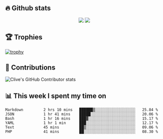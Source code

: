 ## &#128293; Github stats

<!-- GitHub Readme Streak Stats - https://github.com/DenverCoder1/github-readme-streak-stats -->
<p align="center">

<picture>
  <source 
    srcset="https://github-readme-stats.vercel.app/api?username=clivewalkden&count_private=true&show_icons=true&theme=darcula"
    media="(prefers-color-scheme: dark)"
  />
  <source
    srcset="https://github-readme-stats.vercel.app/api?username=clivewalkden&count_private=true&show_icons=true&theme=calm"
    media="(prefers-color-scheme: light), (prefers-color-scheme: no-preference)"
  />
  <img src="https://github-readme-stats.vercel.app/api?username=clivewalkden&count_private=true&show_icons=true&theme=darcula" />
</picture>

<a href="https://git.io/streak-stats" target="_blank">
  <img src="http://github-readme-streak-stats.herokuapp.com?user=clivewalkden&theme=darcula&date_format=j%20M%5B%20Y%5D" />
</a>

</p>

## &#127942; Trophies
[![trophy](https://github-profile-trophy.vercel.app/?username=clivewalkden&theme=onedark)](https://github.com/clivewalkden/github-profile-trophy)

## &#129309; Contributions
![Clive's GitHub Contributor stats](https://github-contributor-stats.vercel.app/api?username=clivewalkden)

## &#128202; This week I spent my time on
<!--START_SECTION:waka-->

```text
Markdown         2 hrs 10 mins   ██████▒░░░░░░░░░░░░░░░░░░   25.84 %
JSON             1 hr 41 mins    █████░░░░░░░░░░░░░░░░░░░░   20.06 %
Bash             1 hr 16 mins    ███▓░░░░░░░░░░░░░░░░░░░░░   15.17 %
YAML             1 hr 1 min      ███░░░░░░░░░░░░░░░░░░░░░░   12.17 %
Text             45 mins         ██▒░░░░░░░░░░░░░░░░░░░░░░   09.06 %
PHP              41 mins         ██░░░░░░░░░░░░░░░░░░░░░░░   08.30 %
```

<!--END_SECTION:waka-->
